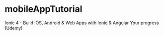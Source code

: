 # mobileAppTutorial
Ionic 4 - Build iOS, Android &amp; Web Apps with Ionic &amp; Angular Your progress (Udemy)
